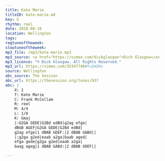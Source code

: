 ```yaml
---
title: Kate Marie
titleID: kate-marie.md
key: G
rhythm: reel
date: 2018-08-16
location: Wellington
tags:
regtuneoftheweek:
slowtuneoftheweek:
mp3_file: /mp3/kate-marie.mp3
mp3_source: <a href="https://vimeo.com/dickglasgow">Dick Glasgow</a>
mp3_licence: "© Dick Glasgow. All Rights Reserved."
mp3_url: https://vimeo.com/35347746#t=2m59s
source: Wellington
abc_source: The Session
abc_url: https://thesession.org/tunes/937
abc: |
    X: 1
    T: Kate Marie
    C: Frank McCollam
    R: reel
    M: 4/4
    L: 1/8
    K: Gmaj
    |:G2GA GEDE|G2Bd edBd|g2ag efge|
    dBGB AGEF|G2GA GEDE|G2Bd edBd|
    g2ag efge|1 dBAB GDEF:|2 dBAB GABd||
    |:g2ga g2ed|eaab a2ga|baab aged|
    efga gede|g2ga g2ed|eaab a2ga|
    baag ageg|1 dBAB GABd:|2 dBAB GDEF||

---
```

